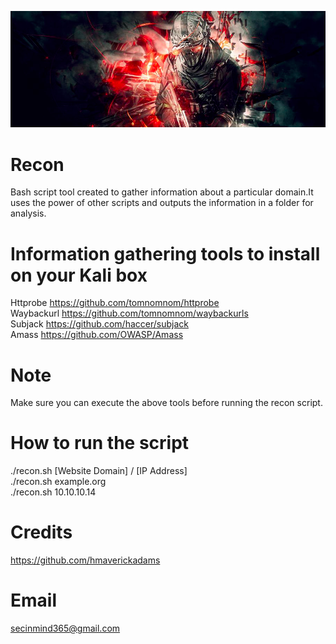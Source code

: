 ![](https://github.com/securityinmind365/Recon/blob/master/recon.png)

# Recon <br>
Bash script tool created to gather information about a particular domain.It uses the power of other scripts and outputs the information in a folder for analysis.

# Information gathering tools to install on your Kali box <br>
Httprobe https://github.com/tomnomnom/httprobe <br>
Waybackurl https://github.com/tomnomnom/waybackurls <br>
Subjack https://github.com/haccer/subjack <br>
Amass https://github.com/OWASP/Amass <br>

# Note <br>
Make sure you can execute the above tools before running the recon script.

# How to run the script <br>
./recon.sh [Website Domain]  / [IP Address] <br> 
./recon.sh example.org <br> 
./recon.sh 10.10.10.14


# Credits <br>
https://github.com/hmaverickadams

# Email<br>
secinmind365@gmail.com
